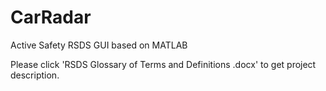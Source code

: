 # CarRadar
Active Safety RSDS GUI based on MATLAB

Please click 'RSDS Glossary of Terms and Definitions .docx' to get project description.
